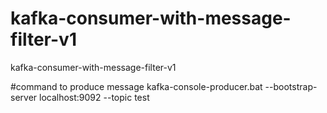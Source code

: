 # kafka-consumer-with-message-filter-v1
kafka-consumer-with-message-filter-v1

#command to produce message
kafka-console-producer.bat --bootstrap-server localhost:9092 --topic test
